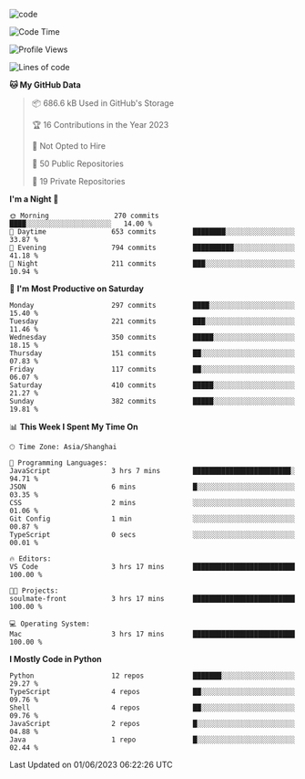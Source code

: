 
<!--
**liuyaanng/liuyaanng** is a ✨ _special_ ✨ repository because its `README.md` (this file) appears on your GitHub profile.

Here are some ideas to get you started:

- 🔭 I’m currently working on ...
- 🌱 I’m currently learning ...
- 👯 I’m looking to collaborate on ...
- 🤔 I’m looking for help with ...
- 💬 Ask me about ...
- 📫 How to reach me: ...
- 😄 Pronouns: ...
- ⚡ Fun fact: ...
-->


![code](https://cdn.jsdelivr.net/gh/liuyaanng/liuyaanng@1.0/code.gif) 

<!--START_SECTION:waka-->
![Code Time](http://img.shields.io/badge/Code%20Time-243%20hrs%2022%20mins-blue)

![Profile Views](http://img.shields.io/badge/Profile%20Views-0-blue)

![Lines of code](https://img.shields.io/badge/From%20Hello%20World%20I%27ve%20Written-14.4%20million%20lines%20of%20code-blue)

**🐱 My GitHub Data** 

> 📦 686.6 kB Used in GitHub's Storage 
 > 
> 🏆 16 Contributions in the Year 2023
 > 
> 🚫 Not Opted to Hire
 > 
> 📜 50 Public Repositories 
 > 
> 🔑 19 Private Repositories 
 > 
**I'm a Night 🦉** 

```text
🌞 Morning                270 commits         ████░░░░░░░░░░░░░░░░░░░░░   14.00 % 
🌆 Daytime                653 commits         ████████░░░░░░░░░░░░░░░░░   33.87 % 
🌃 Evening                794 commits         ██████████░░░░░░░░░░░░░░░   41.18 % 
🌙 Night                  211 commits         ███░░░░░░░░░░░░░░░░░░░░░░   10.94 % 
```
📅 **I'm Most Productive on Saturday** 

```text
Monday                   297 commits         ████░░░░░░░░░░░░░░░░░░░░░   15.40 % 
Tuesday                  221 commits         ███░░░░░░░░░░░░░░░░░░░░░░   11.46 % 
Wednesday                350 commits         █████░░░░░░░░░░░░░░░░░░░░   18.15 % 
Thursday                 151 commits         ██░░░░░░░░░░░░░░░░░░░░░░░   07.83 % 
Friday                   117 commits         ██░░░░░░░░░░░░░░░░░░░░░░░   06.07 % 
Saturday                 410 commits         █████░░░░░░░░░░░░░░░░░░░░   21.27 % 
Sunday                   382 commits         █████░░░░░░░░░░░░░░░░░░░░   19.81 % 
```


📊 **This Week I Spent My Time On** 

```text
🕑︎ Time Zone: Asia/Shanghai

💬 Programming Languages: 
JavaScript               3 hrs 7 mins        ████████████████████████░   94.71 % 
JSON                     6 mins              █░░░░░░░░░░░░░░░░░░░░░░░░   03.35 % 
CSS                      2 mins              ░░░░░░░░░░░░░░░░░░░░░░░░░   01.06 % 
Git Config               1 min               ░░░░░░░░░░░░░░░░░░░░░░░░░   00.87 % 
TypeScript               0 secs              ░░░░░░░░░░░░░░░░░░░░░░░░░   00.01 % 

🔥 Editors: 
VS Code                  3 hrs 17 mins       █████████████████████████   100.00 % 

🐱‍💻 Projects: 
soulmate-front           3 hrs 17 mins       █████████████████████████   100.00 % 

💻 Operating System: 
Mac                      3 hrs 17 mins       █████████████████████████   100.00 % 
```

**I Mostly Code in Python** 

```text
Python                   12 repos            ███████░░░░░░░░░░░░░░░░░░   29.27 % 
TypeScript               4 repos             ██░░░░░░░░░░░░░░░░░░░░░░░   09.76 % 
Shell                    4 repos             ██░░░░░░░░░░░░░░░░░░░░░░░   09.76 % 
JavaScript               2 repos             █░░░░░░░░░░░░░░░░░░░░░░░░   04.88 % 
Java                     1 repo              █░░░░░░░░░░░░░░░░░░░░░░░░   02.44 % 
```




 Last Updated on 01/06/2023 06:22:26 UTC
<!--END_SECTION:waka-->
